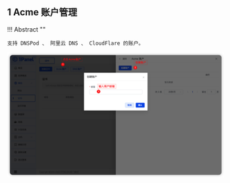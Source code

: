## 1 Acme 账户管理

!!! Abstract ""

    支持 DNSPod 、 阿里云 DNS 、 CloudFlare 的账户。

![img.png](../../img/websites/certificate_acme.png)
